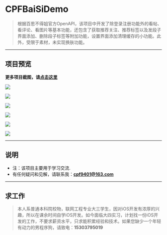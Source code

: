 # CPFBaiSiDemo

> 根据百思不得姐官方OpenAPI，该项目中开发了除登录注册功能外的看帖、看评论、看图片等基本功能，还包含了获取推荐关注、推荐标签以及发段子界面添加、删除段子标签等附加功能，设置界面添加清理缓存的小功能。此外，受限于素材，未实现换肤功能。

---
## 项目预览

**更多项目截图，请[点击这里](https://github.com/CuiPengfeiGitHub/CPFBaiSiDemo/tree/master/%E7%99%BE%E6%80%9D%E4%B8%8D%E5%BE%97%E5%A7%90/%E9%A1%B9%E7%9B%AE%E6%88%AA%E5%9B%BE)**

![](https://github.com/CuiPengfeiGitHub/CPFBaiSiDemo/blob/master/%E7%99%BE%E6%80%9D%E4%B8%8D%E5%BE%97%E5%A7%90/%E9%A1%B9%E7%9B%AE%E6%88%AA%E5%9B%BE/Simulator%20Screen%20Shot%202016%E5%B9%B47%E6%9C%8821%E6%97%A5%2013.40.14.png)

![](https://github.com/CuiPengfeiGitHub/CPFBaiSiDemo/blob/master/%E7%99%BE%E6%80%9D%E4%B8%8D%E5%BE%97%E5%A7%90/%E9%A1%B9%E7%9B%AE%E6%88%AA%E5%9B%BE/Simulator%20Screen%20Shot%202016%E5%B9%B47%E6%9C%8821%E6%97%A5%2013.40.45.png)


![](https://github.com/CuiPengfeiGitHub/CPFBaiSiDemo/blob/master/%E7%99%BE%E6%80%9D%E4%B8%8D%E5%BE%97%E5%A7%90/%E9%A1%B9%E7%9B%AE%E6%88%AA%E5%9B%BE/Simulator%20Screen%20Shot%202016%E5%B9%B47%E6%9C%8821%E6%97%A5%2013.40.53.png)

![](https://github.com/CuiPengfeiGitHub/CPFBaiSiDemo/blob/master/%E7%99%BE%E6%80%9D%E4%B8%8D%E5%BE%97%E5%A7%90/%E9%A1%B9%E7%9B%AE%E6%88%AA%E5%9B%BE/Simulator%20Screen%20Shot%202016%E5%B9%B47%E6%9C%8821%E6%97%A5%2013.40.59.png)


![](https://github.com/CuiPengfeiGitHub/CPFBaiSiDemo/blob/master/%E7%99%BE%E6%80%9D%E4%B8%8D%E5%BE%97%E5%A7%90/%E9%A1%B9%E7%9B%AE%E6%88%AA%E5%9B%BE/Simulator%20Screen%20Shot%202016%E5%B9%B47%E6%9C%8821%E6%97%A5%2013.41.12.png)

![](https://github.com/CuiPengfeiGitHub/CPFBaiSiDemo/blob/master/%E7%99%BE%E6%80%9D%E4%B8%8D%E5%BE%97%E5%A7%90/%E9%A1%B9%E7%9B%AE%E6%88%AA%E5%9B%BE/Simulator%20Screen%20Shot%202016%E5%B9%B47%E6%9C%8821%E6%97%A5%2013.42.24.png)


---
## 说明

- 注：该项目主要用于学习交流.
- 有任何疑问和见解，请联系我：**cpf9401@163.com**

---

## 求工作

> 本人系普通本科院校物，联网工程专业大三学生，因对iOS开发有浓厚的兴趣，所以在课余时间自学iOS开发。如今面临大四实习，计划找一份iOS开发的工作，不要求薪资水平，只求能积累经验和技术。如果您缺少一个年轻有动力的男程序狗，请致电：**15303795019**
